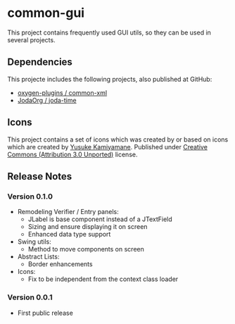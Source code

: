 # common-gui
This project contains frequently used GUI utils, so they can be used in several projects.

## Dependencies

This projecte includes the following projects, also published at GitHub:

- [oxygen-plugins / common-xml](https://github.com/oxygen-plugins/common-xml)
- [JodaOrg / joda-time](https://github.com/JodaOrg/joda-time)

## Icons

This project contains a set of icons which was created by or based on icons which are created by
[Yusuke Kamiyamane](http://p.yusukekamiyamane.com/ "Yusuke Kamiyamanes website"). Published under 
[Creative Commons (Attribution 3.0 Unported)](http://creativecommons.org/licenses/by/3.0/deed.en) license.

## Release Notes

### Version 0.1.0

- Remodeling Verifier / Entry panels:
    - JLabel is base component instead of a JTextField 
    - Sizing and ensure displaying it on screen
    - Enhanced data type support
- Swing utils:
    - Method to move components on screen
- Abstract Lists:
    - Border enhancements
- Icons:
    - Fix to be independent from the context class loader 


### Version 0.0.1
- First public release